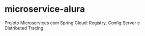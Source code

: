 # microservice-alura
Projeto Microservices com Spring Cloud: Registry, Config Server e Distributed Tracing
